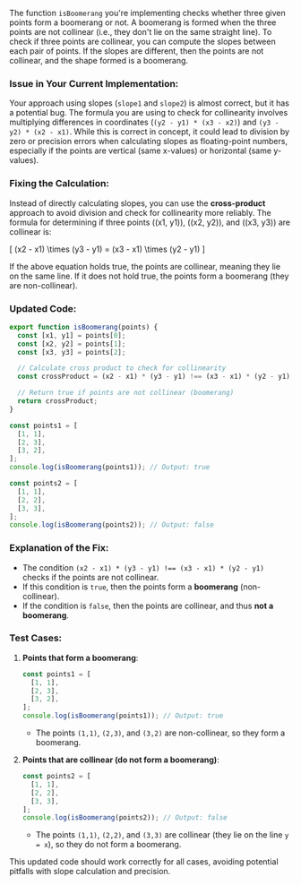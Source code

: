 The function `isBoomerang` you're implementing checks whether three given points form a boomerang or not. A boomerang is formed when the three points are not collinear (i.e., they don't lie on the same straight line). To check if three points are collinear, you can compute the slopes between each pair of points. If the slopes are different, then the points are not collinear, and the shape formed is a boomerang.

### Issue in Your Current Implementation:
Your approach using slopes (`slope1` and `slope2`) is almost correct, but it has a potential bug. The formula you are using to check for collinearity involves multiplying differences in coordinates (`(y2 - y1) * (x3 - x2)`) and `(y3 - y2) * (x2 - x1)`. While this is correct in concept, it could lead to division by zero or precision errors when calculating slopes as floating-point numbers, especially if the points are vertical (same x-values) or horizontal (same y-values).

### Fixing the Calculation:
Instead of directly calculating slopes, you can use the **cross-product** approach to avoid division and check for collinearity more reliably. The formula for determining if three points \((x1, y1)\), \((x2, y2)\), and \((x3, y3)\) are collinear is:

\[
(x2 - x1) \times (y3 - y1) = (x3 - x1) \times (y2 - y1)
\]

If the above equation holds true, the points are collinear, meaning they lie on the same line. If it does not hold true, the points form a boomerang (they are non-collinear).

### Updated Code:

```javascript
export function isBoomerang(points) {
  const [x1, y1] = points[0];
  const [x2, y2] = points[1];
  const [x3, y3] = points[2];

  // Calculate cross product to check for collinearity
  const crossProduct = (x2 - x1) * (y3 - y1) !== (x3 - x1) * (y2 - y1);

  // Return true if points are not collinear (boomerang)
  return crossProduct;
}

const points1 = [
  [1, 1],
  [2, 3],
  [3, 2],
];
console.log(isBoomerang(points1)); // Output: true

const points2 = [
  [1, 1],
  [2, 2],
  [3, 3],
];
console.log(isBoomerang(points2)); // Output: false
```

### Explanation of the Fix:
- The condition `(x2 - x1) * (y3 - y1) !== (x3 - x1) * (y2 - y1)` checks if the points are not collinear.
- If this condition is `true`, then the points form a **boomerang** (non-collinear).
- If the condition is `false`, then the points are collinear, and thus **not a boomerang**.

### Test Cases:

1. **Points that form a boomerang**:
   ```javascript
   const points1 = [
     [1, 1],
     [2, 3],
     [3, 2],
   ];
   console.log(isBoomerang(points1)); // Output: true
   ```
   - The points `(1,1)`, `(2,3)`, and `(3,2)` are non-collinear, so they form a boomerang.

2. **Points that are collinear (do not form a boomerang)**:
   ```javascript
   const points2 = [
     [1, 1],
     [2, 2],
     [3, 3],
   ];
   console.log(isBoomerang(points2)); // Output: false
   ```
   - The points `(1,1)`, `(2,2)`, and `(3,3)` are collinear (they lie on the line `y = x`), so they do not form a boomerang.

This updated code should work correctly for all cases, avoiding potential pitfalls with slope calculation and precision.